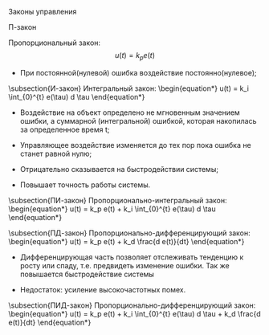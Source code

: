 Законы управления

П-закон

Пропорциональный закон:
$$ u(t) = k_p e(t) $$


- При постоянной(нулевой) ошибка воздействие постоянно(нулевое);


\subsection{И-закон}
Интегральный закон:
\begin{equation*}
   u(t) = k_i \int_{0}^{t} e(\tau) d \tau
\end{equation*}

- Воздействие на объект определено не мгновенным значением ошибки, а суммарной (интегральной) ошибкой, которая накопилась за определенное время t;

- Управляющее воздействие изменяется до тех пор пока ошибка не станет равной нулю;

- Отрицательно сказывается на быстродействии системы;

- Повышает точность работы системы.

\subsection{ПИ-закон}
Пропорционально-интегральный закон:
\begin{equation*}
   u(t) = k_p e(t) + k_i \int_{0}^{t} e(\tau) d \tau
\end{equation*}

\subsection{ПД-закон}
Пропорционально-дифференцирующий закон:
\begin{equation*}
   u(t) = k_p e(t) + k_d \frac{d e(t)}{dt}
\end{equation*}


- Дифференцирующая часть позволяет отслеживать тенденцию к росту или спаду, т.е. предвидеть изменение ошибки. Так же повышается быстродействие системы

- Недостаток: усиление высокочастотных помех.

\subsection{ПИД-закон}
Пропорционально-дифференцирующий закон:
\begin{equation*}
   u(t) = k_p e(t) + k_i \int_{0}^{t} e(\tau) d \tau + k_d \frac{d e(t)}{dt} 
\end{equation*}